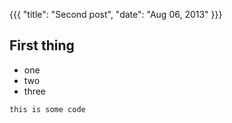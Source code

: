 {{{
  "title": "Second post",
  "date": "Aug 06, 2013"
}}}

First thing
-----------
- one
- two
- three

```
this is some code
```
